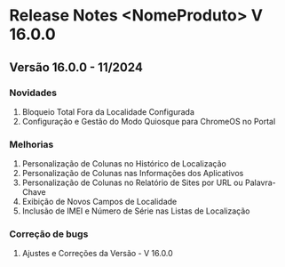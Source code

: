 # Release Notes \<NomeProduto> V 16.0.0

## **Versão 16.0.0 - 11/2024**

### **Novidades**

1. Bloqueio Total Fora da Localidade Configurada
2. Configuração e Gestão do Modo Quiosque para ChromeOS no Portal

### Melhorias&#x20;

1. Personalização de Colunas no Histórico de Localização
2. Personalização de Colunas nas Informações dos Aplicativos
3. Personalização de Colunas no Relatório de Sites por URL ou Palavra-Chave
4. Exibição de Novos Campos de Localidade
5. Inclusão de IMEI e Número de Série nas Listas de Localização

### Correção de bugs

1. Ajustes e Correções da Versão - V 16.0.0
